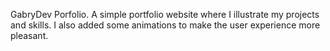 GabryDev Porfolio.
A simple portfolio website where I illustrate my projects and skills.
I also added some animations to make the user experience more pleasant.
